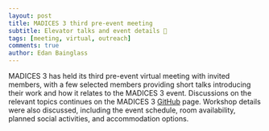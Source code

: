 ```yaml
---
layout: post
title: MADICES 3 third pre-event meeting
subtitle: Elevator talks and event details 💬
tags: [meeting, virtual, outreach]
comments: true
author: Edan Bainglass
---
```


MADICES 3 has held its third pre-event virtual meeting with invited members, with a few selected members providing short talks introducing their work and how it relates to the MADICES 3 event. Discussions on the relevant topics continues on the MADICES 3 [GitHub](https://github.com/MADICES/MADICES-2025/discussions) page. Workshop details were also discussed, including the event schedule, room availability, planned social activities, and accommodation options.
